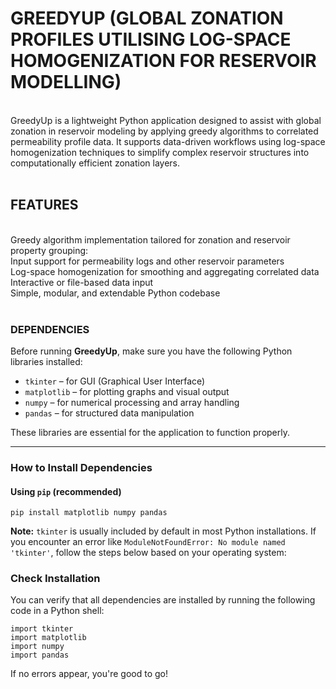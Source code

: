 <h1>GREEDYUP (GLOBAL ZONATION PROFILES UTILISING LOG-SPACE HOMOGENIZATION FOR RESERVOIR MODELLING)</h1><br>
GreedyUp is a lightweight Python application designed to assist with global zonation in reservoir modeling by applying greedy algorithms to correlated permeability profile data. It supports data-driven workflows using log-space homogenization techniques to simplify complex reservoir structures into computationally efficient zonation layers.
<br>
<br>
<h2>FEATURES</h2><br>
Greedy algorithm implementation tailored for zonation and reservoir property grouping:<br>
Input support for permeability logs and other reservoir parameters<br>
Log-space homogenization for smoothing and aggregating correlated data<br>
Interactive or file-based data input<br>
Simple, modular, and extendable Python codebase<br>
<br>
<h3>DEPENDENCIES</h3>

<p>Before running <strong>GreedyUp</strong>, make sure you have the following Python libraries installed:</p>

<ul>
  <li><code>tkinter</code> – for GUI (Graphical User Interface)</li>
  <li><code>matplotlib</code> – for plotting graphs and visual output</li>
  <li><code>numpy</code> – for numerical processing and array handling</li>
  <li><code>pandas</code> – for structured data manipulation</li>
</ul>

<p>These libraries are essential for the application to function properly.</p>

<hr>

<h3>How to Install Dependencies</h3>

<h4>Using <code>pip</code> (recommended)</h4>

<pre><code>pip install matplotlib numpy pandas
</code></pre>

<p><strong>Note:</strong> <code>tkinter</code> is usually included by default in most Python installations. If you encounter an error like <code>ModuleNotFoundError: No module named 'tkinter'</code>, follow the steps below based on your operating system:</p>


<h3>Check Installation</h3>

<p>You can verify that all dependencies are installed by running the following code in a Python shell:</p>

<pre><code>import tkinter
import matplotlib
import numpy
import pandas
</code></pre>

<p>If no errors appear, you're good to go!</p>

